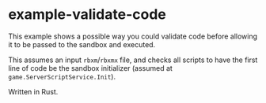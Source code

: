 # example-validate-code

This example shows a possible way you could validate code
before allowing it to be passed to the sandbox and executed.

This assumes an input `rbxm`/`rbxmx` file, and checks all scripts
to have the first line of code be the sandbox initializer
(assumed at `game.ServerScriptService.Init`).

Written in Rust.